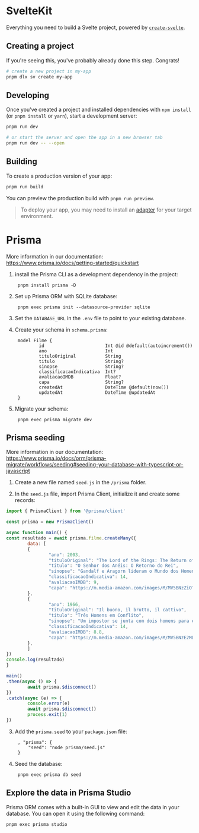 # SvelteKit

Everything you need to build a Svelte project, powered by [`create-svelte`](https://github.com/sveltejs/kit/tree/main/packages/create-svelte).

## Creating a project

If you're seeing this, you've probably already done this step. Congrats!

```bash
# create a new project in my-app
pnpm dlx sv create my-app
```

## Developing

Once you've created a project and installed dependencies with `npm install` (or `pnpm install` or `yarn`), start a development server:

```bash
pnpm run dev

# or start the server and open the app in a new browser tab
pnpm run dev -- --open
```

## Building

To create a production version of your app:

```bash
pnpm run build
```

You can preview the production build with `pnpm run preview`.

> To deploy your app, you may need to install an [adapter](https://svelte.dev/docs/kit/adapters) for your target environment.

# Prisma

More information in our documentation:
https://www.prisma.io/docs/getting-started/quickstart

1. install the Prisma CLI as a development dependency in the project:

        pnpm install prisma -D

2. Set up Prisma ORM with SQLite database:

        pnpm exec prisma init --datasource-provider sqlite

3. Set the `DATABASE_URL` in the `.env` file to point to your existing database.

4. Create your schema in `schema.prisma`:

        model Filme {
                id                       Int @id @default(autoincrement())
                ano                      Int
                tituloOriginal           String 
                titulo                   String?
                sinopse                  String?
                classificacaoIndicativa  Int?
                avaliacaoIMDB            Float?
                capa                     String?
                createdAt                DateTime @default(now())
                updatedAt                DateTime @updatedAt
        }


5. Migrate your schema:

        pnpm exec prisma migrate dev

## Prisma seeding

More information in our documentation:
https://www.prisma.io/docs/orm/prisma-migrate/workflows/seeding#seeding-your-database-with-typescript-or-javascript

1. Create a new file named `seed.js` in the `/prisma` folder.

2. In the `seed.js` file, import Prisma Client, initialize it and create some records:
```js
import { PrismaClient } from '@prisma/client'

const prisma = new PrismaClient()

async function main() {
const resultado = await prisma.filme.createMany({
        data: [
        {
                "ano": 2003,
                "tituloOriginal": "The Lord of the Rings: The Return of the King",
                "titulo": "O Senhor dos Anéis: O Retorno do Rei",
                "sinopse": "Gandalf e Aragorn lideram o Mundo dos Homens contra o exército de Sauron para desviar o olhar de Frodo e Sam quando eles se aproximam á Montanha da Perdição com o Um Anel.",
                "classificacaoIndicativa": 14,
                "avaliacaoIMDB": 9,
                "capa": "https://m.media-amazon.com/images/M/MV5BNzZiOTI4MWItZGMxZC00NjZkLWJlOWUtMDY5YzE1NzhiNGRhXkEyXkFqcGdeQXVyODc0OTEyNDU@._V1_.jpg"
        },
        {
                "ano": 1966,
                "tituloOriginal": "Il buono, il brutto, il cattivo",
                "titulo": "Três Homens em Conflito",
                "sinopse": "Um impostor se junta com dois homens para encontrar fortuna num remoto cemitério.",
                "classificacaoIndicativa": 14,
                "avaliacaoIMDB": 8.8,
                "capa": "https://m.media-amazon.com/images/M/MV5BNzE2MDJkNTktMzVkYS00ZWFlLWIzOWYtYzRhYjcyYzBmM2MwXkEyXkFqcGdeQXVyMTAyOTE2ODg0._V1_.jpg"
        },
        ]
})
console.log(resultado)
}

main()
.then(async () => {
        await prisma.$disconnect()
})
.catch(async (e) => {
        console.error(e)
        await prisma.$disconnect()
        process.exit(1)
})
```

3. Add the `prisma.seed` to your `package.json` file:

        , "prisma": {
            "seed": "node prisma/seed.js"
        }

4. Seed the database:

        pnpm exec prisma db seed

## Explore the data in Prisma Studio

Prisma ORM comes with a built-in GUI to view and edit the data in your database. You can open it using the following command:

    pnpm exec prisma studio
